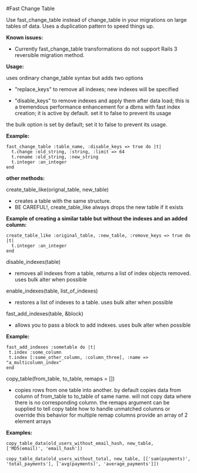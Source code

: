 #Fast Change Table

Use fast\_change\_table instead of change_table in your migrations on large tables of data. Uses a duplication pattern to speed things up.

__Known issues:__

* Currently fast\_change\_table transformations do not support Rails 3 reversible migration method.


__Usage:__

uses ordinary change_table syntax but adds two options

* "replace\_keys" to remove all indexes; new indexes will be specified
- "disable\_keys" to remove indexes and apply them after data load; this is a tremendous performance enhancement for a dbms with fast index creation; it is active by default. set it to false to prevent its usage

the bulk option is set by default; set it to false to prevent its usage.

__Example:__

    fast_change_table :table_name, :disable_keys => true do |t|
      t.change :old_string, :string, :limit => 64
      t.rename :old_string, :new_string
      t.integer :an_integer
    end


__other methods:__

create\_table\_like(orignal\_table, new\_table)

  * creates a table with the same structure.
  * BE CAREFUL!, create\_table\_like always drops the new table if it exists
  
__Example of creating a similar table but without the indexes and an added column:__

    create_table_like :original_table, :new_table, :remove_keys => true do |t|
      t.integer :an_integer
    end
  
disable\_indexes(table)

  * removes all indexes from a table, returns a list of index objects removed.  uses bulk alter when possible
  
enable\_indexes(table, list\_of\_indexes)

  * restores a list of indexes to a table.  uses bulk alter when possible
  
fast\_add\_indexes(table, &block)

  * allows you to pass a block to add indexes.  uses bulk alter when possible
  
__Example:__
  
  
    fast_add_indexes :sometable do |t|
     t.index :some_column
     t.index [:some_other_column, :column_three], :name => "a_multicolumn_index"
    end
  
copy\_table(from\_table, to\_table, remaps = [])
  
* copies rows from one table into another.
  by default copies data from column of from_table to to_table of same name.
  will not copy data where there is no corresponding column.
  the remaps argument can be supplied to tell copy table how to handle unmatched columns or override this behavior
  for multiple remap columns provide an array of 2 element arrays
  
__Examples:__

  
    copy_table_data(old_users_without_email_hash, new_table, ['MD5(email)', 'email_hash'])
  
    copy_table_data(old_users_without_total, new_table, [['sum(payments)', 'total_payments'], ['avg(payments)', 'average_payments']])